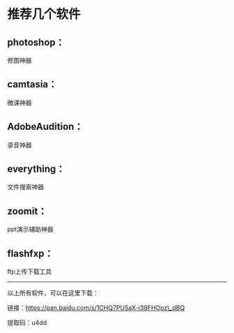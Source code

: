 # 推荐几个软件

## photoshop：

修图神器

## camtasia：

微课神器

## AdobeAudition：

录音神器

## everything：

文件搜索神器

## zoomit：

ppt演示辅助神器

## flashfxp：

ftp上传下载工具



---

以上所有软件，可以在这里下载：

链接：https://pan.baidu.com/s/1CHQ7PU5aX-i38FHOpz\_dBQ 

提取码：u4dd





